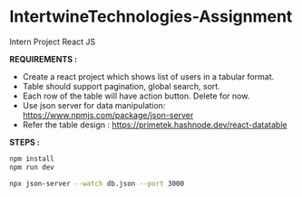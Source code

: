# IntertwineTechnologies-Assignment

Intern Project React JS

**REQUIREMENTS :**

* Create a react project which shows list of users in a tabular format.
* Table should support pagination, global search, sort.
* Each row of the table will have action button. Delete for now.
* Use json server for data manipulation: https://www.npmjs.com/package/json-server
* Refer the table design : https://primetek.hashnode.dev/react-datatable

**STEPS :**
```bash
npm install
npm run dev
```
```bash
npx json-server --watch db.json --port 3000
```
